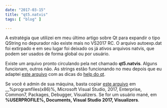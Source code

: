 ```yaml
---
date: "2017-03-15"
title: "qt5.natvis"
tags: [ "blog" ]

---
```

A estratégia que utilizei em meu último artigo sobre Qt para expandir o tipo QString no depurador não existe mais no VS2017 RC. O arquivo autoexp.dat foi extirpado e em seu lugar foi deixado os já ativos arquivos natvis, que podem ser usados de forma global ou por usuário.

Existe um arquivo pronto circulando pela net chamado __qt5.natvis__. Alguns funcionam, outros não. As strings estão funcionando no meu depois que eu adaptei [este arquivo](https://raw.githubusercontent.com/a1ext/labeless/master/test/qt5.natvis) com as dicas do [help do qt](https://wiki.qt.io/IDE_Debug_Helpers).

Se você é admin de sua máquina, basta copiar [este arquivo](/download/qt5.natvis) em __%programfiles(x86)%, Microsoft Visual Studio, 2017, Enterprise, Common7, Packages, Debugger, Visualizers. Se for um usuário mané, em __%USERPROFILE%, Documents, Visual Studio 2017, Visualizers__.
